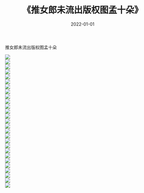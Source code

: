 ﻿---
layout: post
title:  《推女郎未流出版权图孟十朵》
date:   2022-01-01
img: http://pic.660000.xyz/1:/性感/2022/推女郎未流出版权图孟十朵/000.jpg
categories: [美女, 清纯, 唯美]
---

推女郎未流出版权图孟十朵

  ![](http://pic.660000.xyz/1:/性感/2022/推女郎未流出版权图孟十朵/001.jpg) <br> ![](http://pic.660000.xyz/1:/性感/2022/推女郎未流出版权图孟十朵/002.jpg) <br> ![](http://pic.660000.xyz/1:/性感/2022/推女郎未流出版权图孟十朵/003.jpg) <br> ![](http://pic.660000.xyz/1:/性感/2022/推女郎未流出版权图孟十朵/004.jpg) <br> ![](http://pic.660000.xyz/1:/性感/2022/推女郎未流出版权图孟十朵/005.jpg) <br> ![](http://pic.660000.xyz/1:/性感/2022/推女郎未流出版权图孟十朵/006.jpg) <br> ![](http://pic.660000.xyz/1:/性感/2022/推女郎未流出版权图孟十朵/007.jpg) <br> ![](http://pic.660000.xyz/1:/性感/2022/推女郎未流出版权图孟十朵/008.jpg) <br> ![](http://pic.660000.xyz/1:/性感/2022/推女郎未流出版权图孟十朵/009.jpg) <br> ![](http://pic.660000.xyz/1:/性感/2022/推女郎未流出版权图孟十朵/010.jpg) <br> ![](http://pic.660000.xyz/1:/性感/2022/推女郎未流出版权图孟十朵/011.jpg) <br> ![](http://pic.660000.xyz/1:/性感/2022/推女郎未流出版权图孟十朵/012.jpg) <br> ![](http://pic.660000.xyz/1:/性感/2022/推女郎未流出版权图孟十朵/013.jpg) <br> ![](http://pic.660000.xyz/1:/性感/2022/推女郎未流出版权图孟十朵/014.jpg) <br> ![](http://pic.660000.xyz/1:/性感/2022/推女郎未流出版权图孟十朵/015.jpg) <br> ![](http://pic.660000.xyz/1:/性感/2022/推女郎未流出版权图孟十朵/016.jpg) <br> ![](http://pic.660000.xyz/1:/性感/2022/推女郎未流出版权图孟十朵/017.jpg) <br> ![](http://pic.660000.xyz/1:/性感/2022/推女郎未流出版权图孟十朵/018.jpg) <br> ![](http://pic.660000.xyz/1:/性感/2022/推女郎未流出版权图孟十朵/019.jpg) <br> ![](http://pic.660000.xyz/1:/性感/2022/推女郎未流出版权图孟十朵/020.jpg) <br> ![](http://pic.660000.xyz/1:/性感/2022/推女郎未流出版权图孟十朵/021.jpg) <br> ![](http://pic.660000.xyz/1:/性感/2022/推女郎未流出版权图孟十朵/022.jpg) <br> ![](http://pic.660000.xyz/1:/性感/2022/推女郎未流出版权图孟十朵/023.jpg) <br> ![](http://pic.660000.xyz/1:/性感/2022/推女郎未流出版权图孟十朵/024.jpg) <br> ![](http://pic.660000.xyz/1:/性感/2022/推女郎未流出版权图孟十朵/025.jpg) <br> ![](http://pic.660000.xyz/1:/性感/2022/推女郎未流出版权图孟十朵/026.jpg) <br> ![](http://pic.660000.xyz/1:/性感/2022/推女郎未流出版权图孟十朵/027.jpg) <br>